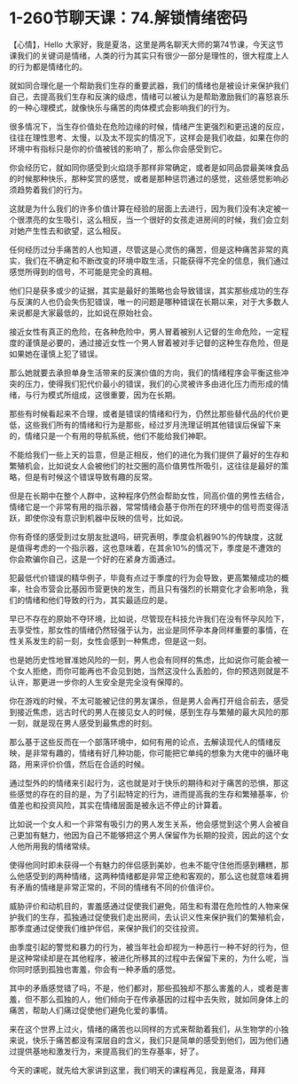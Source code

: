 # 1-260节聊天课：74.解锁情绪密码

【心情】，Hello 大家好，我是夏洛，这里是两名聊天大师的第74节课，今天这节课我们的关键词是情绪，人类的行为其实只有很少一部分是理性的，很大程度上人的行为都是情绪化的。

就如同合理化是一个帮助我们生存的重要武器，我们的情绪也是被设计来保护我们自己，去提高我们生存和反演的级虑，情绪可以被认为是帮助激励我们的喜怒哀乐的一种心理模式，就像快乐与痛苦的肉体模式会影响我们的行为。

很多情况下，当生存价值处在危险边缘的时候，情绪产生更强烈和更迅速的反应，往往在理性思考、太慢，以及太不现实的情况下，这样会是我们收益，如果在你的环境中有指标只是你的价值被钱的影响了，那么你会感受到它。

你会经历它，就如同你感受到火焰烧手那样非常确定，或者是如同品尝最美味食品的时候那种快乐，那种奖赏的感觉，或者是那种惩罚通过的感觉，这些感觉影响必须趋势着我们的行为。

这就是为什么我们的许多价值计算在经验的层面上去进行，因为我们没有决定被一个很漂亮的女生吸引，这么相反，当一个很好的女孩走进房间的时候，我们会立刻对她产生性去和欲望，这么相反。

任何经历过分手痛苦的人也知道，尽管这是心灵伤的痛苦，但是这种痛苦非常的真实，我们在不确定和不断改变的环境中取生活，只能获得不完全的信息，我们通过感觉所得到的信号，不可能是完全的真相。

他们只是获多或少的证据，其实是最好的策略也会导致错误，其实那些成功的生存与反演的人也仍会失伤犯错误，唯一的问题是哪种错误在长期以来，对于大多数人来说都是大家最低的，比如说在原始社会。

接近女性有真正的危险，在各种危险中，男人冒着被别人记督的生命危险，一定程度的谨慎是必要的，通过接近女性一个男人冒着被对手记督的这种生存危险，但是如果她在谨慎上犯了错误。

那么她就要去承担单身生活带来的反演价值的方向，我们的情绪程序会平衡这些冲突的压力，使得我们犯代价最小的错误，我们的心灵被许多由进化压力而形成的情绪，与行为模式所组成，这很重要，因为在长期。

那些有时候看起来不合理，或者是错误的情绪和行为，仍然比那些替代品的代价更低，这些我们所有的情绪和行为是那些，经过岁月洗理证明其他错误后保留下来的，情绪只是一个有用的导航系统，他们不能给我们神职。

不能给我们一些上天的旨意，但是正相反，他们的进化为我们提供了最好的生存和繁殖机会，比如说女人会被他们的社交圈的高价值男性所吸引，这往往是最好的策略，但是有时候这个错误导致有趣的反常。

但是在长期中在整个人群中，这种程序仍然会帮助女性，同高价值的男性去结合，情绪它是一个非常有用的指示器，常常情绪会基于你所在的环境中的信号而变得活跃，即使你没有意识到机器中反映的信号，比如说。

你有奇怪的感受到过女朋友批退吗，研究表明，季度会机器90%的传缺度，这就是值得考虑的一个指示器，这也意味着，在其余10%的情况下，季度是不遭效的你会欺骗你自己，这是一个好的在紧身方面通过。

犯最低代价错误的精华例子，毕竟有点过于季度的行为会导致，更高繁殖成功的概率，社会市营会比基因市营更快的发生，而且只有强烈的长期变化才会影响急，我们的情绪和他们导致的行为，其实最适应的是。

早已不存在的原始不夺环境，比如说，尽管现在科技允许我们在没有怀孕风险下，去享受性，那女性的情绪仍然轻强于认为，出业是同怀孕本身同样重要的事情，在性关系发生的前一刻，女性会感到一种焦虑，但是这一刻。

也是她历史性地冒准她风险的一刻，男人也会有同样的焦虑，比如说你可能会被一个女人拒绝，而你可能再也不会见到她，当然这没什么丢脸的，你的预选则就是不认许，那更进一步你的人生安全是完全没有保障的。

你在游戏的时候，不太可能被记住的男友谋杀，但是男人会再打开组合前去，感受到接近焦虑，远古时代的男人在接见女人的时候，感到生存与繁殖的最大风险的那一刻，就是现在男人感受到最焦虑的时刻。

那么基于这些反而在一个部落环境中，如何有用的论点，去解读现代人的情绪反映，是非常有趣的，情绪有好几种功能，你可能把它单纯的想象为大佬中的循环电路，用来评价价值，然后在合适的时候。

通过型外的的情绪来引起行为，这也就是对于快乐的期待和对于痛苦的恐惧，那这些感觉的存在的目的是，为了引起特定的行为，进而提高我的生存和繁殖基率，价值差也和投资风险，其实在情绪层面是被永远不停止的计算着。

比如说一个女人和一个非常有吸引力的男人发生关系，他会感觉到这个男人会被自己更加有魅力，他因为自己不能够把这个男人保留作为长期的投资，因此的这个女人他所用我的情绪常续。

使得他同时即未获得一个有魅力的伴侣感到美妙，也未不能守住他而感到糟糕，那么他感受到的两种情绪，这两种情绪都是非常正绝和客观的，那么这也就意味着拥有矛盾的情绪是非常正常的，不同的情绪有不同的价值评价。

威胁评价和动机目的，害羞感通过促使我们避免，陌生和有潜在危险性的人物来保护我们的生存，孤独通过促使我们走出房间，去认识义性来保护我们的繁殖机会，那季度通过促使我们维护伴侣，来保护我们的交往投资。

由季度引起的警觉和暴力的行为，被当年社会却视为一种恶行一种不好的行为，但是这种常续却是在其他程序，被进化所移其的过程中去保留下来的，为什么呢，当你同时感到孤独也害羞，你会有一种矛盾的感觉。

其中的矛盾感觉错了吗，不是，他们都对，那些孤独却不那么害羞的人，或者是害羞，但不那么孤独的人，他们倾向于在传承基因的过程中去失败，就如同身体上的痛苦，帮助人们痛过促使他们避免化爱的事情。

来在这个世界上过火，情绪的痛苦也以同样的方式来帮助着我们，从生物学的小独来说，快乐于痛苦都没有深层自的含义，我们只是简单的感受到他们，因为他们通过提供基地和激发行为，来提高我们的生存基率，好了。

今天的课呢，就先给大家讲到这里，我们明天的课程再见，我是夏洛，拜拜